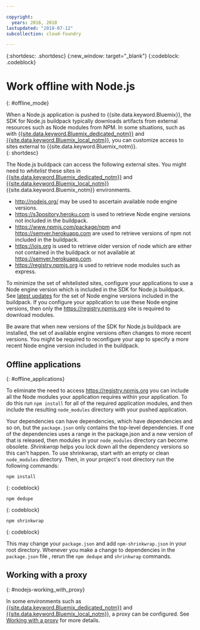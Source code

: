 ```yaml
---

copyright:
  years: 2016, 2018
lastupdated: "2018-07-12"
subcollection: cloud-foundry

---
```


{:shortdesc: .shortdesc}
{:new_window: target="_blank"}
{:codeblock: .codeblock}


# Work offline with Node.js
{: #offline_mode}

When a Node.js application is pushed to {{site.data.keyword.Bluemix}}, the SDK for Node.js buildpack
typically downloads artifacts from external resources such as Node modules from NPM.  In some
situations, such as with  [{{site.data.keyword.Bluemix_dedicated_notm}}](/docs/dedicated/index.html#dedicated) and
[{{site.data.keyword.Bluemix_local_notm}}](/docs/local/index.html#local),  you can customize access to sites external to {{site.data.keyword.Bluemix_notm}}.  
{: shortdesc}

The Node.js buildpack can access the following external sites. You might need to *whitelist* these sites in [{{site.data.keyword.Bluemix_dedicated_notm}}](/docs/dedicated/index.html#dedicated) and
[{{site.data.keyword.Bluemix_local_notm}}](/docs/local/index.html#local) {{site.data.keyword.Bluemix_notm}} environments.

* http://nodejs.org/ may be used to ascertain available node engine versions.
* https://s3pository.heroku.com is used to retrieve Node engine versions not included in the buildpack.
*  https://www.npmjs.com/package/npm and https://semver.herokuapp.com are used to retrieve versions of npm not included in the buildpack.
* https://iojs.org is used to retrieve older version of node which are either not contained in the buildpack or not available at  https://semver.herokuapp.com.
* https://registry.npmjs.org is used to retrieve node modules such as express.

To minimize the set of whitelisted sites, configure your applications to use a Node engine version which is included in the SDK for Node.js buildpack.  See [latest updates](/docs/cloud-foundry?topic=cloud-foundry-nodejs-latest_updates) for the set of Node engine versions included in the buildpack.  If you configure your application to use these Node engine versions, then only the https://registry.npmjs.org site is required to download modules.

Be aware that when new versions of the SDK for Node.js buildpack are installed, the set of available engine versions often changes to more recent versions.  You might be required to reconfigure your app to specify a more recent Node engine version included in the buildpack.


## Offline applications
{: #offline_applications}

To eliminate the need to access https://registry.npmjs.org you can include all the Node modules your application requires within your application.  To do this run `npm install` for all of the required application modules, and then include the resulting `node_modules` directory with your pushed application.

Your dependencies can have dependencies, which have dependencies and so on, but the `package.json`
only contains the top-level dependencies. If one of the dependencies uses a range in the package.json and a new version of that is released, then modules in your `node_modules` directory can become obsolete. *Shrinkwrap* helps you lock down all the dependency versions so this can't happen.  To use shrinkwrap, start with an empty or clean `node_modules` directory. Then, in your project's root directory run the following commands:

```
npm install
```
{: codeblock}

```
npm dedupe
```
{: codeblock}

```
npm shrinkwrap
```
{: codeblock}

This may change your `package.json` and add `npm-shrinkwrap.json` in your root directory.
Whenever you make a change to dependencies in the `package.json` file , rerun the `npm dedupe` and `shrinkwrap` commands.

## Working with a proxy
{: #nodejs-working_with_proxy}

In some environments such as [{{site.data.keyword.Bluemix_dedicated_notm}}](/docs/dedicated/index.html#dedicated) and
[{{site.data.keyword.Bluemix_local_notm}}](/docs/local/index.html#local), a proxy can be configured. See
[Working with a proxy](/docs/runtimes-common/workingWithProxy.html) for more details.
